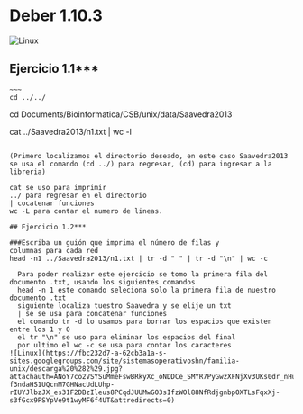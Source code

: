   
# Deber 1.10.3


![Linux](https://www.agua.imdea.org/sites/default/files/images/news/2016-11/logo_ikiam.png)  
## Ejercicio 1.1***       
      
      
    ~~~
    cd ../../
cd Documents/Bioinformatica/CSB/unix/data/Saavedra2013  

cat ../Saavedra2013/n1.txt | wc -l  
~~~

(Primero localizamos el directorio deseado, en este caso Saavedra2013 se usa el comando (cd ../) para regresar, (cd) para ingresar a la libreria)  

cat se uso para imprimir  
../ para regresar en el directorio  
| cocatenar funciones  
wc -L para contar el numero de lineas.      

## Ejercicio 1.2*** 

###Escriba un guión que imprima el número de filas y 
columnas para cada red  
head -n1 ../Saavedra2013/n1.txt | tr -d " " | tr -d "\n" | wc -c  
  
  Para poder realizar este ejercicio se tomo la primera fila del documento .txt, usando los siguientes comandos  
  head -n 1 este comando seleciona solo la primera fila de nuestro documento .txt  
  siguiente localiza tuestro Saavedra y se elije un txt   
  | se se usa para concatenar funciones   
  el comando tr -d lo usamos para borrar los espacios que existen entre los 1 y 0  
  el tr "\n" se uso para eliminar los espacios del final  
  por ultimo el wc -c se usa para contar los caracteres
![Linux](https://fbc232d7-a-62cb3a1a-s-sites.googlegroups.com/site/sistemasoperativoshn/familia-unix/descarga%20%282%29.jpg?attachauth=ANoY7co2VSYSuMmeFswBRkyXc_oNDDCe_SMYR7PyGwzXFNjXv3UKs0dr_nHuCrU6jCakAkBOCQriaCLvqVMfg6lFCHR6xYxnW3D1RE4a1NzTOggekOxdNamIzj87cZCJEhaJGxrwPHBYG4hR__6xC-f3ndaHS1UQcnM7GHNacUdLUhp-rIUYJlbzJX_es31F2DBzIleus8PCqdJUUMwG03sIfzWOl88NfRdjgnbpOXTLsFqxXj-s3fGcx9PSYpVe9t1wyMF6f4UT&attredirects=0)
  

